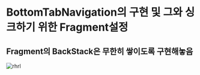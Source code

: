 # BottomTabNavigation의 구현 및 그와 싱크하기 위한 Fragment설정
## Fragment의 BackStack은 무한히 쌓이도록 구현해놓음
![rhrl](https://user-images.githubusercontent.com/57611838/208076596-513454c7-4ecf-4e9f-84db-a55ded268302.gif)

